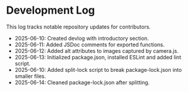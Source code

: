 # Development Log

This log tracks notable repository updates for contributors.

- 2025-06-10: Created devlog with introductory section.
- 2025-06-11: Added JSDoc comments for exported functions.
- 2025-06-12: Added alt attributes to images captured by camera.js.
- 2025-06-13: Initialized package.json, installed ESLint and added lint script.
- 2025-06-10: Added split-lock script to break package-lock.json into smaller files.
- 2025-06-14: Cleaned package-lock.json after splitting.
